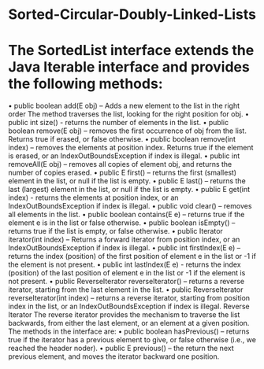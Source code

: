 # Sorted-Circular-Doubly-Linked-Lists
# The SortedList interface extends the Java Iterable interface and provides the following methods:
• public boolean add(E obj) – Adds a new element to the list in the right order The method
traverses the list, looking for the right position for obj.
• public int size() - returns the number of elements in the list.
• public boolean remove(E obj) – removes the first occurrence of obj from the list. Returns
true if erased, or false otherwise.
• public boolean remove(int index) – removes the elements at position index. Returns true if
the element is erased, or an IndexOutBoundsException if index is illegal.
• public int removeAll(E obj) – removes all copies of element obj, and returns the number
of copies erased.
• public E first() – returns the first (smallest) element in the list, or null if the list is empty.
• public E last() – returns the last (largest) element in the list, or null if the list is empty.
• public E get(int index) - returns the elements at position index, or an
IndexOutBoundsException if index is illegal.
• public void clear() – removes all elements in the list.
• public boolean contains(E e) – returns true if the element e is in the list or false otherwise.
• public boolean isEmpty() – returns true if the list is empty, or false otherwise.
• public Iterator<E> iterator(int index) – Returns a forward iterator from position index, or
an IndexOutBoundsException if index is illegal.
• public int firstIndex(E e) – returns the index (position) of the first position of element e in
the list or -1 if the element is not present.
• public int lastIndex(E e) - returns the index (position) of the last position of element e in
the list or -1 if the element is not present.
• public ReverseIterator<E> reverseIterator() – returns a reverse iterator, starting from the
last element in the list.
• public ReverseIterator<E> reverseIterator(int index) – returns a reverse iterator, starting
from position index in the list, or an IndexOutBoundsException if index is illegal.
Reverse Iterator
The reverse iterator provides the mechanism to traverse the list backwards, from either the last element, or an element at a given position. The methods in the interface are:
• public boolean hasPrevious() – returns true if the iterator has a previous element to give, or false otherwise (i.e., we reached the header noder).
• public E previous() – the return the next previous element, and moves the iterator backward one position.
